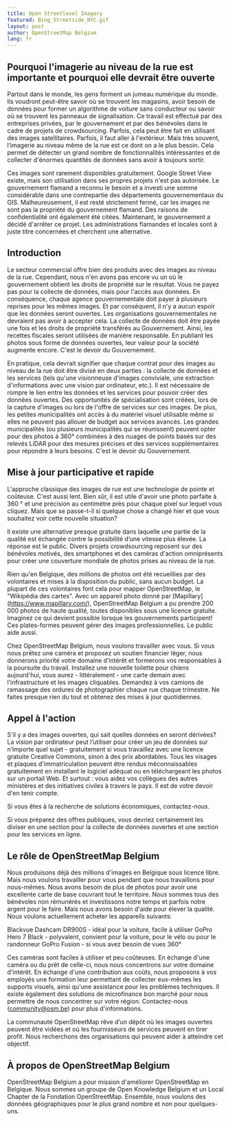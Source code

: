 ```yaml
---
title: Open Streetlevel Imagery
featured: Bing_Streetside_NYC.gif
layout: post
author: OpenStreetMap Belgium
lang: fr
---
```



## Pourquoi l'imagerie au niveau de la rue est importante et pourquoi elle devrait être ouverte
Partout dans le monde, les gens forment un jumeau numérique du monde. Ils voudront peut-être savoir où se trouvent les magasins, avoir besoin de données pour former un algorithme de voiture sans conducteur ou savoir où se trouvent les panneaux de signalisation. Ce travail est effectué par des entreprises privées, par le gouvernement et par des bénévoles dans le cadre de projets de crowdsourcing. Parfois, cela peut être fait en utilisant des images satellitaires. Parfois, il faut aller à l'extérieur. Mais très souvent, l’imagerie au niveau même de la rue est ce dont on a le plus besoin. Cela permet de détecter un grand nombre de fonctionnalités intéressantes et de collecter d'énormes quantités de données sans avoir à toujours sortir.

Ces images sont rarement disponibles gratuitement. Google Street View existe, mais son utilisation dans ses propres projets n'est pas autorisée. Le gouvernement flamand a reconnu le besoin et a investi une somme considérable dans une contrepartie des départements gouvernementaux du GIS. Malheureusement, il est resté strictement fermé, car les images ne sont pas la propriété du gouvernement flamand. Des raisons de confidentialité ont également été citées. Maintenant, le gouvernement a décidé d'arrêter ce projet. Les administrations flamandes et locales sont à juste titre concernées et cherchent une alternative.

## Introduction

Le secteur commercial offre bien des produits avec des images au niveau de la rue. Cependant, nous n'en avons pas encore vu un où le gouvernement obtient les droits de propriété sur le résultat. Vous ne payez pas pour la collecte de données, mais pour l'accès aux données. En conséquence, chaque agence gouvernementale doit payer à plusieurs reprises pour les mêmes images. Et par conséquent, il n'y a aucun espoir que les données seront ouvertes. Les organisations gouvernementales ne devraient pas avoir à accepter cela. La collecte de données doit être payée une fois et les droits de propriété transférés au Gouvernement. Ainsi, les recettes fiscales seront utilisées de manière responsable. En publiant les photos sous forme de données ouvertes, leur valeur pour la société augmente encore. C'est le devoir du Gouvernement.

En pratique, cela devrait signifier que chaque contrat pour des images au niveau de la rue doit être divisé en deux parties : la collecte de données et les services (tels qu'une visionneuse d'images conviviale, une extraction d'informations avec une vision par ordinateur, etc.). Il est nécessaire de rompre le lien entre les données et les services pour pouvoir créer des données ouvertes. Des opportunités de spécialisation sont créées, lors de la capture d'images ou lors de l'offre de services sur ces images. De plus, les petites municipalités ont accès à du matériel visuel utilisable même si elles ne peuvent pas allouer de budget aux services avancés. Les grandes municipalités (ou plusieurs municipalités qui se réunissent) peuvent opter pour des photos à 360° combinées à des nuages de points basés sur des relevés LiDAR pour des mesures précises et des services supplémentaires pour répondre à leurs besoins. C'est le devoir du Gouvernement.

## Mise à jour participative et rapide

L'approche classique des images de rue est une technologie de pointe et coûteuse. C'est aussi lent. Bien sûr, il est utile d'avoir une photo parfaite à 360 ° et une précision au centimètre près pour chaque pixel sur lequel vous cliquez. Mais que se passe-t-il si quelque chose a changé hier et que vous souhaitez voir cette nouvelle situation?

Il existe une alternative presque gratuite dans laquelle une partie de la qualité est échangée contre la possibilité d’une vitesse plus élevée. La réponse est le public. Divers projets crowdsourcing reposent sur des bénévoles motivés, des smartphones et des caméras d'action omniprésents pour créer une couverture mondiale de photos prises au niveau de la rue.

Rien qu'en Belgique, des millions de photos ont été recueillies par des volontaires et mises à la disposition du public, sans aucun budget. La plupart de ces volontaires font cela pour mapper OpenStreetMap, le "Wikipédia des cartes". Avec un appareil photo donné par [Mapillary] (https://www.mapillary.com/), OpenStreetMap Belgium a pu prendre 200 000 photos de haute qualité, toutes disponibles sous une licence gratuite. Imaginez ce qui devient possible lorsque les gouvernements participent! Ces plates-formes peuvent gérer des images professionnelles. Le public aide aussi.

Chez OpenStreetMap Belgium, nous voulons travailler avec vous. Si vous nous prêtez une caméra et proposez un soutien financier léger, nous donnerons priorité votre domaine d’intérêt et formerons vos responsables à la poursuite du travail. Installez une nouvelle toilette pour chiens aujourd'hui, vous aurez - littéralement - une carte demain avec l'infrastructure et les images cliquables. Demandez à vos camions de ramassage des ordures de photographier chaque rue chaque trimestre. Ne faites presque rien du tout et obtenez des mises à jour quotidiennes.

## Appel à l'action

S'il y a des images ouvertes, qui sait quelles données en seront dérivées? La vision par ordinateur peut l’utiliser pour créer un jeu de données sur n’importe quel sujet - gratuitement si vous travaillez avec une licence gratuite Creative Commons, sinon à des prix abordables. Tous les visages et plaques d'immatriculation peuvent être rendus méconnaissables gratuitement en installant le logiciel adéquat ou en téléchargeant les photos sur un portail Web. Et surtout : vous aidez vos collègues des autres ministères et des initiatives civiles à travers le pays. Il est de votre devoir d'en tenir compte.

Si vous êtes à la recherche de solutions économiques, contactez-nous.

Si vous préparez des offres publiques, vous devriez certainement les diviser en une section pour la collecte de données ouvertes et une section pour les services en ligne.

## Le rôle de OpenStreetMap Belgium

Nous produisons déjà des millions d'images en Belgique sous licence libre. Mais nous voulons travailler pour vous pendant que nous travaillons pour nous-mêmes. Nous avons besoin de plus de photos pour avoir une excellente carte de base couvrant tout le territoire. Nous sommes tous des bénévoles non rémunérés et investissons notre temps et parfois notre argent pour le faire. Mais nous avons besoin d'aide pour élever la qualité. Nous voulons actuellement acheter les appareils suivants:

Blackvue Dashcam DR900S - idéal pour la voiture, facile à utiliser
GoPro Hero 7 Black - polyvalent, convient pour la voiture, pour le vélo ou pour le randonneur
GoPro Fusion - si vous avez besoin de vues 360°

Ces caméras sont faciles à utiliser et peu coûteuses. En échange d'une caméra ou du prêt de celle-ci, nous nous concentrons sur votre domaine d'intérêt. En échange d'une contribution aux coûts, nous proposons à vos employés une formation leur permettant de collecter eux-mêmes les supports visuels, ainsi qu'une assistance pour les problèmes techniques. Il existe également des solutions de microfinance bon marché pour nous permettre de nous concentrer sur votre région. Contactez-nous (community@osm.be) pour plus d'informations.

La communauté OpenStreetMap rêve d’un dépôt où les images ouvertes peuvent être vidées et où les fournisseurs de services peuvent en tirer profit. Nous recherchons des organisations qui peuvent aider à atteindre cet objectif.

## À propos de OpenStreetMap Belgium

OpenStreetMap Belgium a pour mission d'améliorer OpenStreetMap en Belgique. Nous sommes un groupe de Open Knowledge Belgium et un Local Chapter de la Fondation OpenStreetMap. Ensemble, nous voulons des données géographiques pour le plus grand nombre et non pour quelques-uns.
